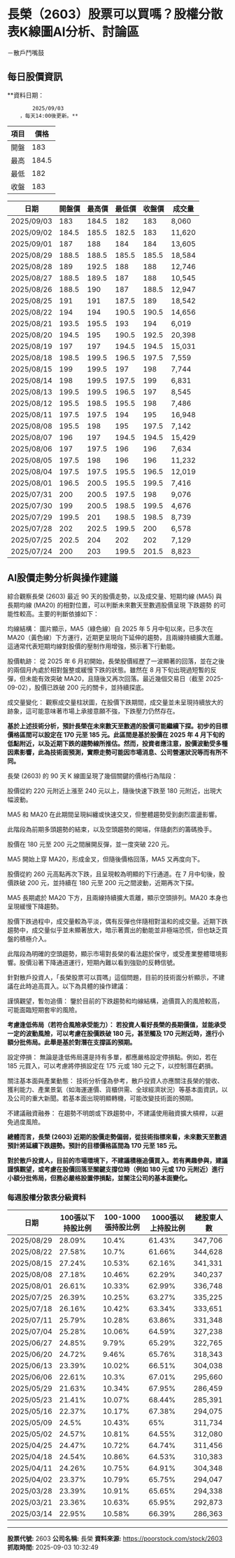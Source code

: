 # 長榮（2603）股票可以買嗎？股權分散表K線圖AI分析、討論區
－散戶鬥嘴鼓

## 每日股價資訊

**資料日期：
        
            2025/09/03
        ，每天14:00後更新。**

| 項目 | 價格 |
|------|------|
| 開盤 | 183 |
| 最高 | 184.5 |
| 最低 | 182 |
| 收盤 | 183 |

| 日期 | 開盤價 | 最高價 | 最低價 | 收盤價 | 成交量 |
|------|--------|--------|--------|--------|--------|
| 2025/09/03 | 183 | 184.5 | 182 | 183 | 8,060 |
| 2025/09/02 | 184.5 | 185.5 | 182.5 | 183 | 11,620 |
| 2025/09/01 | 187 | 188 | 184 | 184 | 13,605 |
| 2025/08/29 | 188.5 | 188.5 | 185.5 | 185.5 | 18,584 |
| 2025/08/28 | 189 | 192.5 | 188 | 188 | 12,746 |
| 2025/08/27 | 188.5 | 189.5 | 187 | 188 | 10,545 |
| 2025/08/26 | 188.5 | 190 | 187 | 188.5 | 12,947 |
| 2025/08/25 | 191 | 191 | 187.5 | 189 | 18,542 |
| 2025/08/22 | 194 | 194 | 190.5 | 190.5 | 14,656 |
| 2025/08/21 | 193.5 | 195.5 | 193 | 194 | 6,019 |
| 2025/08/20 | 194.5 | 195 | 190.5 | 192.5 | 20,398 |
| 2025/08/19 | 197 | 197 | 194.5 | 194.5 | 15,031 |
| 2025/08/18 | 198.5 | 199.5 | 196.5 | 197.5 | 7,559 |
| 2025/08/15 | 199 | 199.5 | 197 | 198 | 7,744 |
| 2025/08/14 | 198 | 199.5 | 197.5 | 199 | 6,831 |
| 2025/08/13 | 199.5 | 199.5 | 196.5 | 197 | 8,545 |
| 2025/08/12 | 195.5 | 198.5 | 195.5 | 198 | 7,486 |
| 2025/08/11 | 197.5 | 197.5 | 194 | 195 | 16,948 |
| 2025/08/08 | 195.5 | 198 | 195 | 197.5 | 7,142 |
| 2025/08/07 | 196 | 197 | 194.5 | 194.5 | 15,429 |
| 2025/08/06 | 197 | 197.5 | 196 | 196 | 7,634 |
| 2025/08/05 | 197.5 | 198 | 196 | 196 | 11,232 |
| 2025/08/04 | 197.5 | 197.5 | 195.5 | 196.5 | 12,019 |
| 2025/08/01 | 196.5 | 200.5 | 195.5 | 199.5 | 7,416 |
| 2025/07/31 | 200 | 200.5 | 197.5 | 198 | 9,076 |
| 2025/07/30 | 199 | 200.5 | 198.5 | 199.5 | 4,676 |
| 2025/07/29 | 199.5 | 201 | 198.5 | 198.5 | 8,739 |
| 2025/07/28 | 202 | 202.5 | 199.5 | 200 | 6,578 |
| 2025/07/25 | 202.5 | 204 | 202 | 202 | 7,129 |
| 2025/07/24 | 200 | 203 | 199.5 | 201.5 | 8,823 |

## AI股價走勢分析與操作建議

綜合觀察長榮 (2603) 最近 90 天的股價走勢，以及成交量、短期均線 (MA5) 與長期均線 (MA20) 的相對位置，可以判斷未來數天至數週股價呈現 下跌趨勢 的可能性較高。主要的判斷依據如下：

均線結構： 圖片顯示，MA5（綠色線）自 2025 年 5 月中旬以來，已多次在 MA20（黃色線）下方運行，近期更呈現向下延伸的趨勢，且兩線持續擴大乖離。這通常代表短期均線對股價的壓制作用增強，預示著下行動能。

股價軌跡： 從 2025 年 6 月初開始，長榮股價經歷了一波顯著的回落，並在之後的兩個月內處於相對盤整或緩慢下跌的狀態。雖然在 8 月下旬出現過短暫的反彈，但未能有效突破 MA20，且隨後又再次回落。最近幾個交易日（截至 2025-09-02），股價已跌破 200 元的關卡，並持續探底。

成交量變化： 觀察成交量柱狀圖，在股價下跌期間，成交量並未呈現持續放大的跡象，這可能意味著市場上承接意願不強，下跌壓力仍然存在。

**基於上述技術分析，預計長榮在未來數天至數週的股價可能繼續下探。初步的目標價格區間可以設定在 170 元至 185 元。此區間是基於股價在 2025 年 4 月下旬的低點附近，以及近期下跌的趨勢線所推估。然而，投資者應注意，股價波動受多種因素影響，此為技術面預測，實際走勢可能因市場消息、公司營運狀況等而有所不同。**

長榮 (2603) 的 90 天 K 線圖呈現了幾個關鍵的價格行為階段：

股價從約 220 元附近上漲至 240 元以上，隨後快速下跌至 180 元附近，出現大幅波動。

MA5 和 MA20 在此期間呈現糾纏或快速交叉，但整體趨勢受到劇烈震盪影響。

此階段為前期多頭趨勢的結束，以及空頭趨勢的開端，伴隨劇烈的籌碼換手。

股價在 180 元至 200 元之間展開反彈，並一度突破 220 元。

MA5 開始上穿 MA20，形成金叉，但隨後價格回落，MA5 又再度向下。

股價從約 260 元高點再次下跌，且呈現較為明顯的下行通道。在 7 月中旬後，股價跌破 200 元，並持續在 180 元至 200 元之間波動，近期再次下探。

MA5 長期處於 MA20 下方，且兩線持續擴大乖離，顯示空頭排列。MA20 本身也呈現緩慢下降趨勢。

股價下跌過程中，成交量較為平淡，偶有反彈也伴隨相對溫和的成交量。近期下跌趨勢中，成交量似乎並未顯著放大，暗示著賣出的動能並非極端恐慌，但也缺乏買盤的積極介入。

此階段為明確的空頭趨勢，顯示市場對長榮的看法趨於保守，或受產業整體環境影響。股價沿著下降通道運行，短期內難以看到強勁的反轉信號。

針對散戶投資人，「長榮股票可以買嗎」這個問題，目前的技術面分析顯示，不建議在此時追高買入。以下為具體的操作建議：

謹慎觀望，暫勿追價： 鑒於目前的下跌趨勢和均線結構，追價買入的風險較高，可能面臨短期套牢的風險。

**考慮逢低佈局（若符合風險承受能力）： 若投資人看好長榮的長期價值，並能承受一定的波動風險，可以考慮在股價跌破 180 元，甚至觸及 170 元附近時，進行小額分批佈局。此舉是基於對潛在支撐區的預期。**

設定停損： 無論是逢低佈局還是持有多單，都應嚴格設定停損點。例如，若在 185 元買入，可以考慮將停損設定在 175 元或 180 元之下，以控制潛在虧損。

關注基本面與產業動態： 技術分析僅為參考，散戶投資人亦應關注長榮的營收、獲利能力、產業景氣（如海運運價、貨櫃供需、全球經濟狀況）等基本面資訊，以及公司的重大新聞。若基本面出現明顯轉機，可能改變技術面的預期。

不建議融資融券： 在趨勢不明朗或下跌趨勢中，不建議使用融資擴大槓桿，以避免過度風險。

**總體而言，長榮 (2603) 近期的股價走勢偏弱，從技術指標來看，未來數天至數週預計將延續下跌趨勢。預計的目標價格區間為 170 元至 185 元。**

**對於散戶投資人，目前的市場環境下，不建議積極追價買入。若有興趣參與，建議謹慎觀望，或考慮在股價回落至關鍵支撐位時（例如 180 元或 170 元附近）進行小額分批佈局，但務必嚴格設置停損點，並關注公司的基本面變化。**

### 每週股權分散表分級資料

| 日期 | 100張以下持股比例 | 100-1000張持股比例 | 1000張以上持股比例 | 總股東人數 |
|------|-------------------|--------------------|--------------------|----------|
| 2025/08/29 | 28.09% | 10.4% | 61.43% | 347,706 |
| 2025/08/22 | 27.58% | 10.7% | 61.66% | 344,628 |
| 2025/08/15 | 27.24% | 10.53% | 62.16% | 341,331 |
| 2025/08/08 | 27.18% | 10.46% | 62.29% | 340,237 |
| 2025/08/01 | 26.61% | 10.33% | 62.99% | 336,748 |
| 2025/07/25 | 26.39% | 10.25% | 63.27% | 335,225 |
| 2025/07/18 | 26.16% | 10.42% | 63.34% | 333,651 |
| 2025/07/11 | 25.79% | 10.28% | 63.86% | 331,348 |
| 2025/07/04 | 25.28% | 10.06% | 64.59% | 327,238 |
| 2025/06/27 | 24.85% | 9.79% | 65.29% | 322,765 |
| 2025/06/20 | 24.72% | 9.46% | 65.76% | 318,343 |
| 2025/06/13 | 23.39% | 10.02% | 66.51% | 304,038 |
| 2025/06/06 | 22.61% | 10.3% | 67.01% | 295,660 |
| 2025/05/29 | 21.63% | 10.34% | 67.95% | 286,459 |
| 2025/05/23 | 21.41% | 10.07% | 68.44% | 285,391 |
| 2025/05/16 | 22.37% | 10.17% | 67.38% | 294,075 |
| 2025/05/09 | 24.5% | 10.43% | 65% | 311,734 |
| 2025/05/02 | 24.57% | 10.81% | 64.55% | 312,080 |
| 2025/04/25 | 24.47% | 10.72% | 64.74% | 311,456 |
| 2025/04/18 | 24.54% | 10.86% | 64.53% | 310,383 |
| 2025/04/11 | 24.26% | 10.75% | 64.91% | 304,348 |
| 2025/04/02 | 23.37% | 10.79% | 65.75% | 294,047 |
| 2025/03/28 | 23.39% | 10.91% | 65.65% | 294,338 |
| 2025/03/21 | 23.36% | 10.63% | 65.95% | 292,873 |
| 2025/03/14 | 22.95% | 10.58% | 66.39% | 286,363 |

---

**股票代號:** 2603
**公司名稱:** 長榮
**資料來源:** https://poorstock.com/stock/2603
**抓取時間:** 2025-09-03 10:32:49